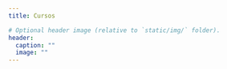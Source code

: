 ```yaml
---
title: Cursos

# Optional header image (relative to `static/img/` folder).
header:
  caption: ""
  image: ""
---
```

